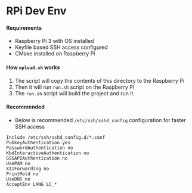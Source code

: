 # RPi Dev Env

#### Requirements

- Raspberry Pi 3 with OS installed
- Keyfile based SSH access configured
- CMake installed on Raspberry Pi

#### How `upload.sh` works

1. The script will copy the contents of this directory to the Raspberry Pi
2. Then it will run `run.sh` script on the Raspberry Pi
3. The `run.sh` script will build the project and run it

#### Recommended

- Below is recommended `/etc/ssh/sshd_config` configuration for faster SSH access

```
Include /etc/ssh/sshd_config.d/*.conf
PubkeyAuthentication yes
PasswordAuthentication no
KbdInteractiveAuthentication no
GSSAPIAuthentication no
UsePAM no
X11Forwarding no
PrintMotd no
UseDNS no
AcceptEnv LANG LC_*
```
